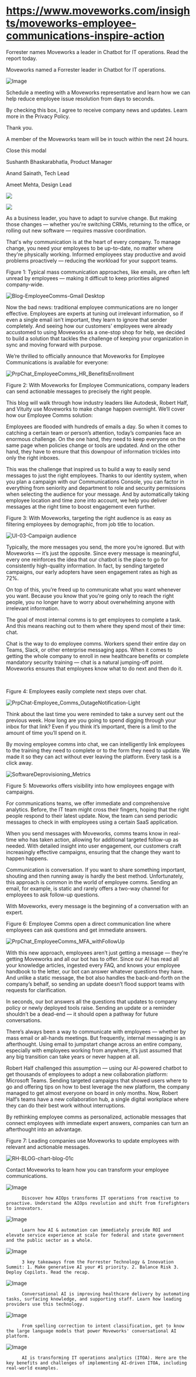 # https://www.moveworks.com/insights/moveworks-employee-communications-inspire-action

Forrester names Moveworks a leader in Chatbot for IT operations. Read the report today.

Moveworks named a Forrester leader in Chatbot for IT operations. 

![Image](https://www.moveworks.com/hubfs/img/site/qr-demo.png)

Schedule a meeting with a Moveworks representative and learn how we can help reduce employee issue resolution from days to seconds.

By checking this box, I agree to receive company news and updates. Learn more in the Privacy Policy.

Thank you.

A member of the Moveworks team will be in touch within the next 24 hours.



  Close this modal
  



Sushanth Bhaskarabhatla, Product Manager



Anand Sainath, Tech Lead



Ameet Mehta, Design Lead


![](https://www.moveworks.com/hubfs/26_MW_Blog-EmployeeComms-illos-05.jpg)

![](https://www.moveworks.com/hubfs/26_MW_Blog-EmployeeComms-illos-05.jpg)

As a business leader, you have to adapt to survive change. But making those changes — whether you're switching CRMs, returning to the office, or rolling out new software — requires massive coordination.

That's why communication is at the heart of every company. To manage change, you need your employees to be up-to-date, no matter where they're physically working. Informed employees stay productive and avoid problems proactively — reducing the workload for your support teams.

Figure 1: Typical mass communication approaches, like emails, are often left unread by employees — making it difficult to keep priorities aligned company-wide.

![Blog-EmployeeComms-Gmail Desktop](https://www.moveworks.com/hs-fs/hubfs/Blog-EmployeeComms-Gmail%20Desktop.png?noresize&width=680&name=Blog-EmployeeComms-Gmail%20Desktop.png)

Now the bad news: traditional employee communications are no longer effective. Employees are experts at tuning out irrelevant information, so if even a single email isn’t important, they learn to ignore that sender completely. And seeing how our customers' employees were already accustomed to using Moveworks as a one-stop shop for help, we decided to build a solution that tackles the challenge of keeping your organization in sync and moving forward with purpose. 

We’re thrilled to officially announce that Moveworks for Employee Communications is available for everyone: 



![PrpChat_EmployeeComms_HR_BenefitsEnrollment](https://www.moveworks.com/hs-fs/hubfs/PrpChat_EmployeeComms_HR_BenefitsEnrollment.png?noresize&width=334&name=PrpChat_EmployeeComms_HR_BenefitsEnrollment.png)

Figure 2: With Moveworks for Employee Communications, company leaders can send actionable messages to precisely the right people.

This blog will walk through how industry leaders like Autodesk, Robert Half, and Vituity use Moveworks to make change happen overnight. We’ll cover how our Employee Comms solution:

Employees are flooded with hundreds of emails a day. So when it comes to catching a certain team or person’s attention, today’s companies face an enormous challenge. On the one hand, they need to keep everyone on the same page when policies change or tools are updated. And on the other hand, they have to ensure that this downpour of information trickles into only the right inboxes.

This was the challenge that inspired us to build a way to easily send messages to just the right employees. Thanks to our identity system, when you plan a campaign with our Communications Console, you can factor in everything from seniority and department to role and security permissions when selecting the audience for your message. And by automatically taking employee location and time zone into account, we help you deliver messages at the right time to boost engagement even further.

Figure 3: With Moveworks, targeting the right audience is as easy as filtering employees by demographic, from job title to location.

![UI-03-Campaign audience](https://www.moveworks.com/hs-fs/hubfs/UI-03-Campaign%20audience.png?noresize&width=512&name=UI-03-Campaign%20audience.png)

Typically, the more messages you send, the more you’re ignored. But with Moveworks — it’s just the opposite. Since every message is meaningful, every one reinforces the idea that our chatbot is the place to go for consistently high-quality information. In fact, by sending targeted campaigns, our early adopters have seen engagement rates as high as 72%. 

On top of this, you’re freed up to communicate what you want whenever you want. Because you know that you're going only to reach the right people, you no longer have to worry about overwhelming anyone with irrelevant information.

The goal of most internal comms is to get employees to complete a task. And this means reaching out to them where they spend most of their time: chat. 

Chat is the way to do employee comms. Workers spend their entire day on Teams, Slack, or other enterprise messaging apps. When it comes to getting the whole company to enroll in new healthcare benefits or complete mandatory security training — chat is a natural jumping-off point. Moveworks ensures that employees know what to do next and then do it. 

 

Figure 4: Employees easily complete next steps over chat.

![PrpChat-Employee_Comms_OutageNotification-Light](https://www.moveworks.com/hs-fs/hubfs/PrpChat-Employee_Comms_OutageNotification-Light.png?noresize&width=512&name=PrpChat-Employee_Comms_OutageNotification-Light.png)

Think about the last time you were reminded to take a survey sent out the previous week. How long are you going to spend digging through your inbox for that link? Even if you think it’s important, there is a limit to the amount of time you’ll spend on it. 

By moving employee comms into chat, we can intelligently link employees to the training they need to complete or to the form they need to update. We made it so they can act without ever leaving the platform. Every task is a click away.



![SoftwareDeprovisioning_Metrics](https://www.moveworks.com/hs-fs/hubfs/SoftwareDeprovisioning_Metrics.png?noresize&width=589&name=SoftwareDeprovisioning_Metrics.png)

Figure 5: Moveworks offers visibility into how employees engage with campaigns. 

For communications teams, we offer immediate and comprehensive analytics. Before, the IT team might cross their fingers, hoping that the right people respond to their latest update. Now, the team can send periodic messages to check in with employees using a certain SaaS application. 

When you send messages with Moveworks, comms teams know in real-time who has taken action, allowing for additional targeted follow-up as needed. With detailed insight into user engagement, our customers craft increasingly effective campaigns, ensuring that the change they want to happen happens.

Communication is conversation. If you want to share something important, shouting and then running away is hardly the best method. Unfortunately, this approach is common in the world of employee comms. Sending an email, for example, is static and rarely offers a two-way channel for employees to ask follow-up questions.

With Moveworks, every message is the beginning of a conversation with an expert.

Figure 6: Employee Comms open a direct communication line where employees can ask questions and get immediate answers.

![PrpChat_EmployeeComms_MFA_withFollowUp](https://www.moveworks.com/hs-fs/hubfs/PrpChat_EmployeeComms_MFA_withFollowUp.png?noresize&width=328&name=PrpChat_EmployeeComms_MFA_withFollowUp.png)

With this new approach, employees aren’t just getting a message — they’re getting Moveworks and all our bot has to offer. Since our AI has read all your knowledge articles, ingested every FAQ, and knows your employee handbook to the letter, our bot can answer whatever questions they have. And unlike a static message, the bot also handles the back-and-forth on the company’s behalf, so sending an update doesn’t flood support teams with requests for clarification. 

In seconds, our bot answers all the questions that updates to company policy or newly deployed tools raise. Sending an update or a reminder shouldn’t be a dead-end — it should open a pathway for future conversations.

There’s always been a way to communicate with employees — whether by mass email or all-hands meetings. But frequently, internal messaging is an afterthought. Using email to jumpstart change across an entire company, especially with employees working from anywhere, it’s just assumed that any big transition can take years or never happen at all. 

Robert Half challenged this assumption — using our AI-powered chatbot to get thousands of employees to adopt a new collaboration platform: Microsoft Teams. Sending targeted campaigns that showed users where to go and offering tips on how to best leverage the new platform, the company managed to get almost everyone on board in only months. Now, Robert Half’s teams have a new collaboration hub, a single digital workplace where they can do their best work without interruptions.

By rethinking employee comms as personalized, actionable messages that connect employees with immediate expert answers, companies can turn an afterthought into an advantage.

Figure 7: Leading companies use Moveworks to update employees with relevant and actionable messages.

![RH-BLOG-chart-blog-01c](https://www.moveworks.com/hs-fs/hubfs/Imported_Blog_Media/RH-BLOG-chart-blog-01c.png?noresize&width=680&name=RH-BLOG-chart-blog-01c.png)

Contact Moveworks to learn how you can transform your employee communications.

![Image](https://www.moveworks.com/hs-fs/hubfs/AIOps-featured-image.png?length=50&name=AIOps-featured-image.png)


          Discover how AIOps transforms IT operations from reactive to proactive. Understand the AIOps revolution and shift from firefighters to innovators.
        

![Image](https://www.moveworks.com/hs-fs/hubfs/Public-Sector-Convo-AI.png?length=50&name=Public-Sector-Convo-AI.png)


          Learn how AI & automation can immediately provide ROI and elevate service experience at scale for federal and state government and the public sector as a whole.
        

![Image](https://www.moveworks.com/hs-fs/hubfs/Forrester%20T%26I%20%281%29.png?length=50&name=Forrester%20T&I%20%281%29.png)


          3 key takeaways from the Forrester Technology & Innovation Summit: 1. Make generative AI your #1 priority. 2. Balance Risk 3. Deploy Copilots. Read the recap.
        

![Image](https://www.moveworks.com/hs-fs/hubfs/healthcare-test.png?length=50&name=healthcare-test.png)


          Conversational AI is improving healthcare delivery by automating tasks, surfacing knowledge, and supporting staff. Learn how leading providers use this technology.
        

![Image](https://www.moveworks.com/hs-fs/hubfs/Moveworks_LLM_Feature.png?length=50&name=Moveworks_LLM_Feature.png)


          From spelling correction to intent classification, get to know the large language models that power Moveworks' conversational AI platform.
        

![Image](https://www.moveworks.com/hs-fs/hubfs/ITOA_feature.png?length=50&name=ITOA_feature.png)


          AI is transforming IT operations analytics (ITOA). Here are the key benefits and challenges of implementing AI-driven ITOA, including real-world examples.
        

